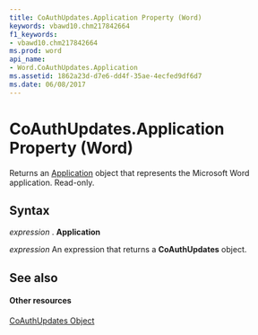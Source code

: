 ```yaml
---
title: CoAuthUpdates.Application Property (Word)
keywords: vbawd10.chm217842664
f1_keywords:
- vbawd10.chm217842664
ms.prod: word
api_name:
- Word.CoAuthUpdates.Application
ms.assetid: 1862a23d-d7e6-dd4f-35ae-4ecfed9df6d7
ms.date: 06/08/2017
---
```



# CoAuthUpdates.Application Property (Word)

Returns an [Application](application-object-word.md) object that represents the Microsoft Word application. Read-only.


## Syntax

 _expression_ . **Application**

 _expression_ An expression that returns a **CoAuthUpdates** object.


## See also


#### Other resources



[CoAuthUpdates Object](http://msdn.microsoft.com/library/4a164415-0c6c-213b-da94-744e2394d1ef%28Office.15%29.aspx)

